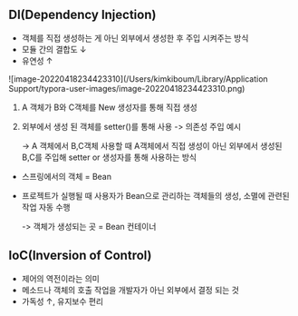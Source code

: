 ## DI(Dependency Injection)

- 객체를 직접 생성하는 게 아닌 외부에서 생성한 후 주입 시켜주는 방식
- 모듈 간의 결합도 ↓
- 유연성 ↑

![image-20220418234423310](/Users/kimkiboum/Library/Application Support/typora-user-images/image-20220418234423310.png)

1. A 객체가 B와 C객체를 New 생성자를 통해 직접 생성

2. 외부에서 생성 된 객체를 setter()를 통해 사용 -> 의존성 주입 예시

   -> A 객체에서 B,C객체 사용할 때 A객체에서 직접 생성이 아닌 외부에서 생성된 B,C를 주입해 setter or 생성자를 통해 사용하는 방식

- 스프링에서의 객체 = Bean

- 프로젝트가 실행될 때 사용자가 Bean으로 관리하는 객체들의 생성, 소멸에 관련된 작업 자동 수행

  -> 객체가 생성되는 곳 = Bean 컨테이너

## IoC(Inversion of Control)

- 제어의 역전이라는 의미
- 메소드나 객체의 호출 작업을 개발자가 아닌 외부에서 결정 되는 것
- 가독성 ↑, 유지보수 편리